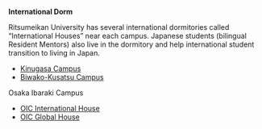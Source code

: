 **International Dorm**

Ritsumeikan University has several international dormitories called “International Houses” near each campus. Japanese students (bilingual Resident Mentors) also live in the dormitory and help international student transition to living in Japan.

  * [Kinugasa Campus](/lifecareer-e/dorm/kinugasa)
  * [Biwako-Kusatsu Campus](/lifecareer-e/dorm/bkc/)

Osaka Ibaraki Campus

  * [OIC International House](/lifecareer-e/dorm/oic)
  * [OIC Global House](/lifecareer-e/dorm/oic2)  

